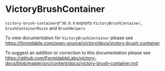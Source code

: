 # VictoryBrushContainer

`victory-brush-container@^30.0.0` exports `VictoryBrushContainer`, `brushContainerMixin` and `BrushHelpers`

To view documentation for `VictoryBrushContainer` please see https://formidable.com/open-source/victory/docs/victory-brush-container

To suggest an addition or correction to this documentation please see https://github.com/FormidableLabs/victory-docs/blob/master/src/content/docs/victory-brush-container.md